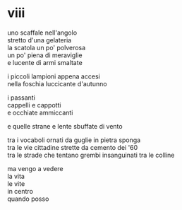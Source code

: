 # viii

uno scaffale nell'angolo  
stretto d'una gelateria  
la scatola un po' polverosa  
un po' piena di meraviglie  
e lucente di armi smaltate

i piccoli lampioni appena accesi  
nella foschia luccicante d'autunno

i passanti  
cappelli e cappotti  
e occhiate ammiccanti

e quelle strane e lente sbuffate di vento

tra i vocaboli ornati da guglie in pietra sponga  
tra le vie cittadine strette da cemento dei '60  
tra le strade che tentano grembi insanguinati tra le colline

ma vengo a vedere  
la vita  
le vite  
in centro  
quando posso
